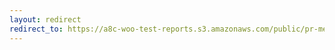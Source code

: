 ```yaml
---
layout: redirect
redirect_to: https://a8c-woo-test-reports.s3.amazonaws.com/public/pr-merge/39954/api/index.html
---
```

